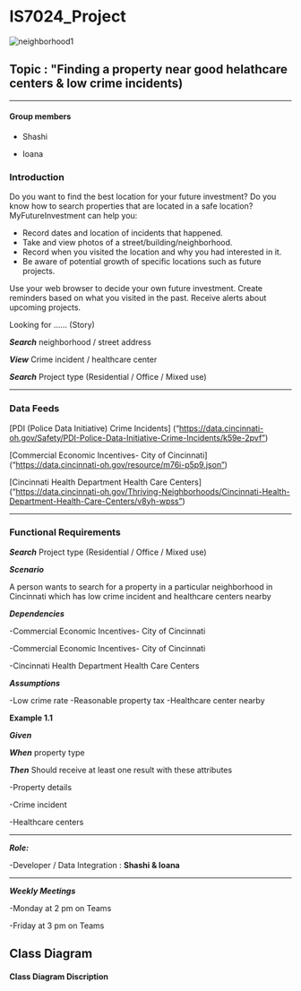 # IS7024_Project


![neighborhood1](https://user-images.githubusercontent.com/47906013/111054373-31003980-843a-11eb-8a5f-7c090de88f7c.jpg)

## Topic : "Finding a property near good helathcare centers & low crime incidents) 
-------

#### Group members

-  Shashi

-  Ioana

### Introduction

Do you want to find the best location for your future investment? Do you know how to search properties that are located in a safe location? MyFutureInvestment can help you:

-	Record dates and location of incidents that happened. 
-	Take and view photos of a street/building/neighborhood.
-	Record when you visited the location and why you had interested in it.
-	Be aware of potential growth of specific locations such as future projects.
 
Use your web browser to decide your own future investment. Create reminders based on what you visited in the past. Receive alerts about upcoming projects.


Looking for ……   (Story)


***Search*** neighborhood / street address

***View*** Crime incident / healthcare center

***Search*** Project type (Residential / Office / Mixed use)
________________________________________
### Data Feeds

[PDI (Police Data Initiative) Crime Incidents] (“https://data.cincinnati-oh.gov/Safety/PDI-Police-Data-Initiative-Crime-Incidents/k59e-2pvf”)


[Commercial Economic Incentives- City of Cincinnati] (“https://data.cincinnati-oh.gov/resource/m76i-p5p9.json”)

[Cincinnati Health Department Health Care Centers] (“https://data.cincinnati-oh.gov/Thriving-Neighborhoods/Cincinnati-Health-Department-Health-Care-Centers/v8yh-wpss”)

________________________________________
### Functional Requirements

***Search***  Project type (Residential / Office / Mixed use)


***Scenario***

A person wants to search for a property in a particular neighborhood in Cincinnati which has low crime incident and healthcare centers nearby

***Dependencies***

-Commercial Economic Incentives- City of Cincinnati
 
-Commercial Economic Incentives- City of Cincinnati

-Cincinnati Health Department Health Care Centers


***Assumptions***

-Low crime rate
-Reasonable property tax
-Healthcare center nearby

**Example 1.1**

***Given***

***When***  property type 

***Then*** Should receive at least one result with these attributes

-Property details

-Crime incident

-Healthcare centers
________________________________________

***Role:***

-Developer / Data Integration : **Shashi & Ioana**
________________________________________
***Weekly Meetings***

-Monday at 2 pm on Teams

-Friday at 3 pm on Teams


## Class Diagram

#### Class Diagram Discription




